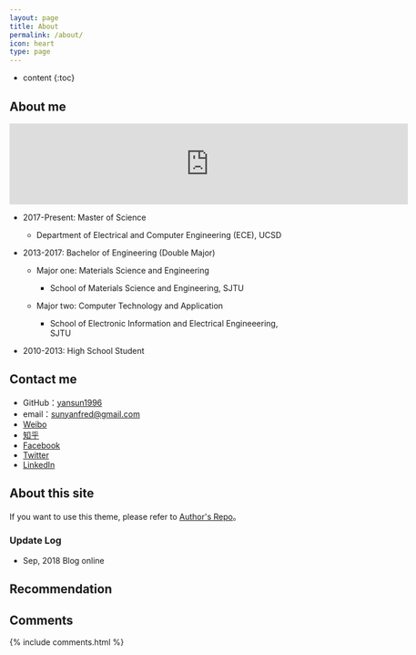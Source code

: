 ```yaml
---
layout: page
title: About
permalink: /about/
icon: heart
type: page
---
```


* content
{:toc}

## About me

<iframe src="https://githubbadge.appspot.com/yansun1996" style="border: 0;height: 142px;width: 700px;overflow: hidden;" frameBorder="0"></iframe>

* 2017-Present: Master of Science
    * Department of Electrical and Computer Engineering (ECE), UCSD

* 2013-2017: Bachelor of Engineering (Double Major)

    * Major one: Materials Science and Engineering

        * School of Materials Science and Engineering, SJTU

    * Major two: Computer Technology and Application

        * School of Electronic Information and Electrical Engineeering, SJTU
        
* 2010-2013: High School Student

## Contact me

* GitHub：[yansun1996](https://github.com/yansun1996)
* email：sunyanfred@gmail.com
* [Weibo](http://weibo.com/5132629547)
* [知乎](https://www.zhihu.com/people/huo-huo-huo-81)
* [Facebook](https://www.facebook.com/triplefire.yan.sun)
* [Twitter](https://twitter.com/sunyanfred)
* [LinkedIn](https://www.linkedin.com/in/yansun1996/)

## About this site


If you want to use this theme, please refer to [Author's Repo](https://github.com/Gaohaoyang/gaohaoyang.github.io/)。

### Update Log

* Sep, 2018 Blog online 

## Recommendation


## Comments

{% include comments.html %}
